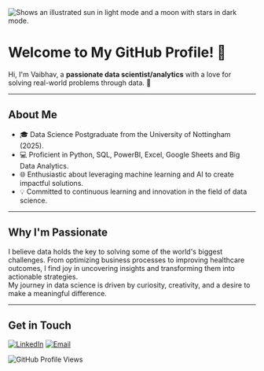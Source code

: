 <picture>
  <source media="(prefers-color-scheme: dark)" srcset="https://user-images.githubusercontent.com/25423296/163456776-7f95b81a-f1ed-45f7-b7ab-8fa810d529fa.png">
  <source media="(prefers-color-scheme: light)" srcset="https://user-images.githubusercontent.com/25423296/163456779-a8556205-d0a5-45e2-ac17-42d089e3c3f8.png">
  <img alt="Shows an illustrated sun in light mode and a moon with stars in dark mode." src="https://user-images.githubusercontent.com/25423296/163456779-a8556205-d0a5-45e2-ac17-42d089e3c3f8.png">
</picture>

# Welcome to My GitHub Profile! 🌟

Hi, I'm Vaibhav, a **passionate data scientist/analytics** with a love for solving real-world problems through data. 🚀  

---

## About Me  
- 🎓 Data Science Postgraduate from the University of Nottingham (2025).  
- 💻 Proficient in Python, SQL, PowerBI, Excel, Google Sheets and Big Data Analytics.  
- 🌐 Enthusiastic about leveraging machine learning and AI to create impactful solutions.  
- 💡 Committed to continuous learning and innovation in the field of data science.  

---

## Why I'm Passionate  
I believe data holds the key to solving some of the world's biggest challenges. From optimizing business processes to improving healthcare outcomes, I find joy in uncovering insights and transforming them into actionable strategies.  
My journey in data science is driven by curiosity, creativity, and a desire to make a meaningful difference.

---

## Get in Touch  
[![LinkedIn](https://img.shields.io/badge/LinkedIn-blue?style=flat&logo=linkedin)](https://www.linkedin.com/in/dh-vaibhav-kashyap/)
[![Email](https://img.shields.io/badge/Email-red?style=flat&logo=gmail)](mailto:vaikashyapdh@gmail.com)

![GitHub Profile Views](https://komarev.com/ghpvc/?username=vaibhavkashyapdh&color=brightgreen)
